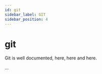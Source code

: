```yaml
---
id: git
sidebar_label: GIT
sidebar_position: 4
---
```

# git

Git is well documented, here, here and here.

...
